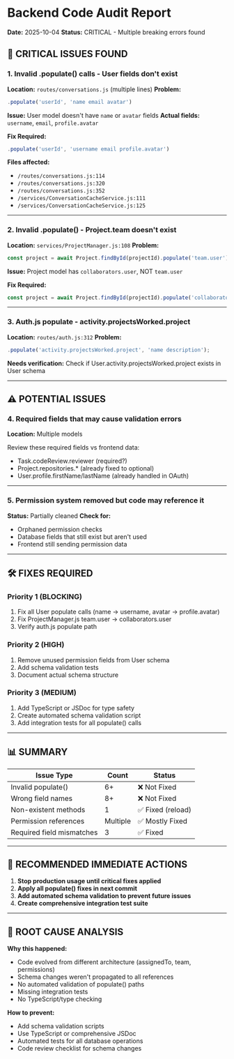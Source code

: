 # Backend Code Audit Report
**Date:** 2025-10-04
**Status:** CRITICAL - Multiple breaking errors found

## 🔴 CRITICAL ISSUES FOUND

### 1. **Invalid .populate() calls - User fields don't exist**
**Location:** `routes/conversations.js` (multiple lines)
**Problem:**
```javascript
.populate('userId', 'name email avatar')
```
**Issue:** User model doesn't have `name` or `avatar` fields
**Actual fields:** `username`, `email`, `profile.avatar`

**Fix Required:**
```javascript
.populate('userId', 'username email profile.avatar')
```

**Files affected:**
- `/routes/conversations.js:114`
- `/routes/conversations.js:320`
- `/routes/conversations.js:352`
- `/services/ConversationCacheService.js:111`
- `/services/ConversationCacheService.js:125`

---

### 2. **Invalid .populate() - Project.team doesn't exist**
**Location:** `services/ProjectManager.js:108`
**Problem:**
```javascript
const project = await Project.findById(projectId).populate('team.user');
```
**Issue:** Project model has `collaborators.user`, NOT `team.user`

**Fix Required:**
```javascript
const project = await Project.findById(projectId).populate('collaborators.user');
```

---

### 3. **Auth.js populate - activity.projectsWorked.project**
**Location:** `routes/auth.js:312`
**Problem:**
```javascript
.populate('activity.projectsWorked.project', 'name description');
```
**Needs verification:** Check if User.activity.projectsWorked.project exists in User schema

---

## ⚠️ POTENTIAL ISSUES

### 4. **Required fields that may cause validation errors**
**Location:** Multiple models

Review these required fields vs frontend data:
- Task.codeReview.reviewer (required?)
- Project.repositories.* (already fixed to optional)
- User.profile.firstName/lastName (already handled in OAuth)

---

### 5. **Permission system removed but code may reference it**
**Status:** Partially cleaned
**Check for:**
- Orphaned permission checks
- Database fields that still exist but aren't used
- Frontend still sending permission data

---

## 🛠️ FIXES REQUIRED

### Priority 1 (BLOCKING)
1. Fix all User populate calls (name → username, avatar → profile.avatar)
2. Fix ProjectManager.js team.user → collaborators.user
3. Verify auth.js populate path

### Priority 2 (HIGH)
1. Remove unused permission fields from User schema
2. Add schema validation tests
3. Document actual schema structure

### Priority 3 (MEDIUM)
1. Add TypeScript or JSDoc for type safety
2. Create automated schema validation script
3. Add integration tests for all populate() calls

---

## 📊 SUMMARY

| Issue Type | Count | Status |
|------------|-------|--------|
| Invalid populate() | 6+ | ❌ Not Fixed |
| Wrong field names | 8+ | ❌ Not Fixed |
| Non-existent methods | 1 | ✅ Fixed (reload) |
| Permission references | Multiple | ✅ Mostly Fixed |
| Required field mismatches | 3 | ✅ Fixed |

---

## 🚨 RECOMMENDED IMMEDIATE ACTIONS

1. **Stop production usage until critical fixes applied**
2. **Apply all populate() fixes in next commit**
3. **Add automated schema validation to prevent future issues**
4. **Create comprehensive integration test suite**

---

## 📝 ROOT CAUSE ANALYSIS

**Why this happened:**
- Code evolved from different architecture (assignedTo, team, permissions)
- Schema changes weren't propagated to all references
- No automated validation of populate() paths
- Missing integration tests
- No TypeScript/type checking

**How to prevent:**
- Add schema validation scripts
- Use TypeScript or comprehensive JSDoc
- Automated tests for all database operations
- Code review checklist for schema changes
